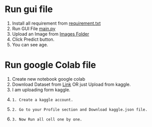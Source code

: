 # Run gui file
1. Install all requirement from [requirement.txt](requirements.txt)
2. Run GUI File [main.py](age_prd.py)
3. Upload an Image from [Images Folder](test_imga)
4. Click Predict button.
5. You can see age.

# Run google Colab file
1. Create new notebook google colab
2. Download Dataset from [Link](https://www.kaggle.com/datasets/abhikjha/imdb-wiki-faces-dataset/code) OR just Upload from kaggle.
3. I am uploading form kaggle.
4.     1. Create a kaggle account. 
5.     2. Go to your Profile section and Download kaggle.json file. 
6.     3. Now Run all cell one by one. 

